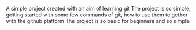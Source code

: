 A simple project created with an aim of learning git
The project is so simple, getting started with some few commands of git, how to use them to gether with the github platform
The project is so basic for beginners and so simple
